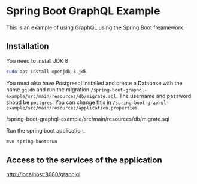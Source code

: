 # Spring Boot GraphQL Example
This is an example of using GraphQL using the Spring Boot freamework.

## Installation
You need to install JDK 8 
```bash
sudo apt install openjdk-8-jdk
```
You must also have Postgresql installed and create a Database with the name `gqldb` and run the migration `/spring-boot-graphql-example/src/main/resources/db/migrate.sql`. The username and password shoud be 
`postgres`. You can change this in `/spring-boot-graphql-example/src/main/resources/application.properties`  

/spring-boot-graphql-example/src/main/resources/db/migrate.sql

Run the spring boot application.
```bash
mvn spring-boot:run
```

## Access to the services of the application 
[http://localhost:8080/graphiql](http://localhost:8080/graphiql)

